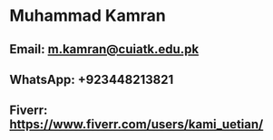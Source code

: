 # Muhammad Kamran
## Email: m.kamran@cuiatk.edu.pk
## WhatsApp: +923448213821
## Fiverr: https://www.fiverr.com/users/kami_uetian/

